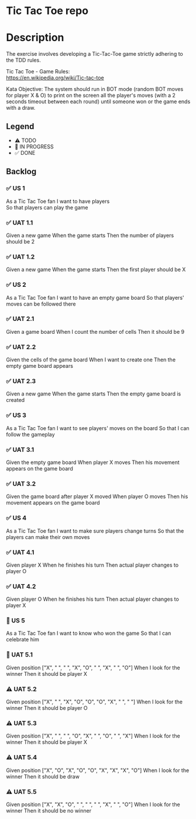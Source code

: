 # Tic Tac Toe repo

# Description 
The exercise involves developing a Tic-Tac-Toe game strictly adhering to the TDD rules.

Tic	Tac	Toe	- Game	Rules:	
https://en.wikipedia.org/wiki/Tic-tac-toe

Kata Objective:
The system should run in BOT mode (random BOT moves for player X & O) to print on the screen all the player's moves (with a 2 seconds timeout between each round) until someone won or the game ends with 
a draw.

## Legend
- ⚠ TODO
- 🚧 IN PROGRESS
- ✅ DONE

## Backlog
### ✅ US 1 
As a Tic Tac Toe fan
I want to have players  
So that players can play the game

### ✅ UAT 1.1
Given a new game
When the game starts 
Then the number of players should be 2

### ✅ UAT 1.2
Given a new game
When the game starts 
Then the first player should be X

### ✅ US 2 
As a Tic Tac Toe fan
I want to have an empty game board 
So that players' moves can be followed there

### ✅ UAT 2.1
Given a game board
When I count the number of cells 
Then it should be 9

### ✅ UAT 2.2
Given the cells of the game board
When I want to create one
Then the empty game board appears

### ✅ UAT 2.3
Given a new game
When the game starts 
Then the empty game board is created

### ✅ US 3
As a Tic Tac Toe fan 
I want to see players' moves on the board 
So that I can follow the gameplay

### ✅ UAT 3.1
Given the empty game board
When player X moves
Then his movement appears on the game board

### ✅ UAT 3.2
Given the game board after player X moved
When player O moves
Then his movement appears on the game board

### ✅ US 4
As a Tic Tac Toe fan
I want to make sure players change turns
So that the players can make their own moves

### ✅ UAT 4.1
Given player X
When he finishes his turn
Then actual player changes to player O

### ✅ UAT 4.2
Given player O
When he finishes his turn
Then actual player changes to player X

### 🚧 US 5
As a Tic Tac Toe fan
I want to know who won the game
So that I can celebrate him

### 🚧 UAT 5.1
Given position ["X", " ", " ", "X", "O", " ", "X", " ", "O"]
When I look for the winner
Then it should be player X

### ⚠ UAT 5.2
Given position ["X", " ", "X", "O", "O", "O", "X", " ", " "]
When I look for the winner
Then it should be player O

### ⚠ UAT 5.3
Given position ["X", " ", " ", "O", "X", " ", "O", " ", "X"]
When I look for the winner
Then it should be player X

### ⚠ UAT 5.4
Given position ["X", "O", "X", "O", "O", "X", "X", "X", "O"]
When I look for the winner
Then it should be draw

### ⚠ UAT 5.5
Given position ["X", "X", "O", " ", " ", " ", "X", " ", "O"]
When I look for the winner
Then it should be no winner
